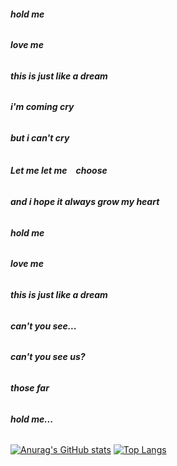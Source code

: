 ###### **hold me**

###### **love me**

###### **this is just like a dream**

###### **i'm coming cry**

###### **but i can't cry**

###### **Let me let me　choose**

###### **and i hope it always grow my heart**

###### **hold me**

###### **love me**

###### **this is just like a dream**

###### **can't you see...**

###### **can't you see us?**

###### **those far**

###### **hold me...**

[![Anurag's GitHub stats](https://github-readme-stats.vercel.app/api?username=YHOAUANN)](https://github.com/YHOAUANN/github-readme-stats)
[![Top Langs](https://github-readme-stats.vercel.app/api/top-langs/?username=anuraghazra&layout=compact)](https://github.com/anuraghazra/github-readme-stats)





